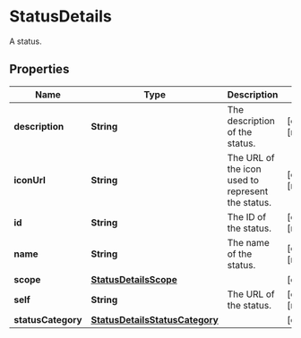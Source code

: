 

# StatusDetails

A status.

## Properties

| Name | Type | Description | Notes |
|------------ | ------------- | ------------- | -------------|
|**description** | **String** | The description of the status. |  [optional] [readonly] |
|**iconUrl** | **String** | The URL of the icon used to represent the status. |  [optional] [readonly] |
|**id** | **String** | The ID of the status. |  [optional] [readonly] |
|**name** | **String** | The name of the status. |  [optional] [readonly] |
|**scope** | [**StatusDetailsScope**](StatusDetailsScope.md) |  |  [optional] |
|**self** | **String** | The URL of the status. |  [optional] [readonly] |
|**statusCategory** | [**StatusDetailsStatusCategory**](StatusDetailsStatusCategory.md) |  |  [optional] |



